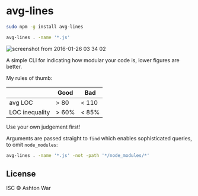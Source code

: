 # avg-lines

```bash
sudo npm -g install avg-lines

avg-lines . -name '*.js'
```

![screenshot from 2016-01-26 03 34 02](https://cloud.githubusercontent.com/assets/6740947/12572001/963d1f06-c3de-11e5-8773-591ba35375f3.png)

A simple CLI for indicating how modular your code is, lower figures are better.

My rules of thumb:

|              |Good | Bad
|--------------|-----|-----
|avg LOC       |> 80 |< 110
|LOC inequality|> 60%|< 85%

Use your own judgement first!

Arguments are passed straight to `find` which enables sophisticated queries, to omit `node_modules`:

```bash
avg-lines . -name '*.js' -not -path '*/node_modules/*'
```

## License
ISC © Ashton War
